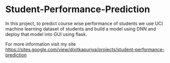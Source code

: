 # Student-Performance-Prediction
In this project, to predict course wise performance of students we use UCI machine learning dataset of students and build a model using DNN and deploy that model into GUI using flask.

For more information visit my site https://sites.google.com/view/dixitkapuriya/projects/student-performance-prediction
